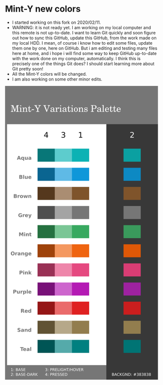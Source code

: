 # Mint-Y new colors
* I started working on this fork on 2020/02/11.
* WARNING: it is not ready yet. I am working on my local computer and this remote is not up-to-date. I want to learn Git quickly and soon figure out how to sync this GitHub, update this GitHub, from the work made on my local HDD. I mean, of course i know how to edit some files, update them one by one, here on GitHub. But i am editing and testing many files here at home, and i hope i will find some way to keep GitHub up-to-date with the work done on my computer, automatically. I think this is precisely one of the things Git does? I should start learning more about Git pretty soon!
* All the Mint-Y colors will be changed.
* I am also working on some other minor edits.

![Mint-Y-Variations-Pal-1a-10.png preview](Mint-Y-Colors/Mint-Y-Variations-Pal-1a-10.png)
